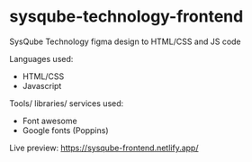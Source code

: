 # sysqube-technology-frontend
SysQube Technology figma design to HTML/CSS and JS code

Languages used:
  - HTML/CSS
  - Javascript

Tools/ libraries/ services used:
  - Font awesome
  - Google fonts (Poppins)

Live preview: https://sysqube-frontend.netlify.app/
